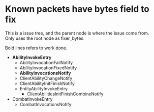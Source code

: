 ﻿# Known packets have bytes field to fix
This is a issue tree, and the parent node is where the issue come from.   
Only uses the root node as fixer_bytes. 

Bold lines refers to work done.

- **AbilityInvokeEntry**
  - AbilityInvocationFailNotify
  - AbilityInvocationFixedNotify
  - **AbilityInvocationsNotify**
  - ClientAbilityChangeNotify
  - ClientAbilityInitFinishNotify
  - EntityAbilityInvokeEntry
    - ClientAbilitiesInitFinishCombineNotify
- CombatInvokeEntry
  - CombatInvocationsNotify
